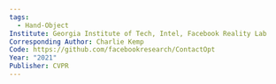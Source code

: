 ```yaml
---
tags:
  - Hand-Object
Institute: Georgia Institute of Tech, Intel, Facebook Reality Lab
Corresponding Author: Charlie Kemp
Code: https://github.com/facebookresearch/ContactOpt
Year: "2021"
Publisher: CVPR
---
```

